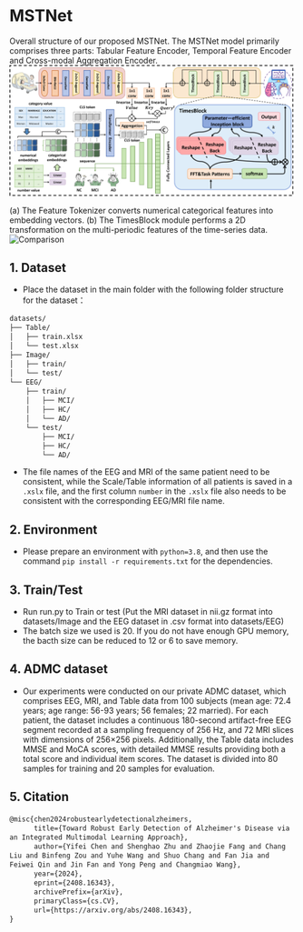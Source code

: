 # MSTNet

Overall structure of our proposed MSTNet. The MSTNet model primarily comprises three parts: Tabular Feature Encoder, Temporal Feature Encoder and Cross-modal Aggregation Encoder.
![image](img/model.png)

(a) The Feature Tokenizer converts numerical categorical features into embedding vectors. (b) The TimesBlock module performs a 2D transformation on the multi-periodic features of the time-series data.
![Comparison](img/module.png)

## 1. Dataset

- Place the dataset in the main folder with the following folder structure for the dataset：
`````
datasets/
├── Table/
│   ├── train.xlsx
│   └── test.xlsx
├── Image/
│   ├── train/
│   └── test/
└── EEG/
    ├── train/
    │   ├── MCI/
    │   ├── HC/
    │   └── AD/
    └── test/
        ├── MCI/
        ├── HC/
        └── AD/
`````
- The file names of the EEG and MRI of the same patient need to be consistent, while the Scale/Table information of all patients is saved in a `.xslx` file, and the first column `number` in the `.xslx` file also needs to be consistent with the corresponding EEG/MRI file name.

## 2. Environment

- Please prepare an environment with `python=3.8`, and then use the command `pip install -r requirements.txt` for the dependencies.

## 3. Train/Test

- Run run.py to Train or test (Put the MRI dataset in nii.gz format into datasets/Image and the EEG dataset in .csv format into datasets/EEG)
- The batch size we used is 20. If you do not have enough GPU memory, the bacth size can be reduced to 12 or 6 to save memory.

## 4. ADMC dataset

- Our experiments were conducted on our private ADMC dataset, which comprises EEG, MRI, and Table data from 100 subjects (mean age: 72.4 years; age range: 56-93 years; 56 females; 22 married). For each patient, the dataset includes a continuous 180-second artifact-free EEG segment recorded at a sampling frequency of 256 Hz, and 72 MRI slices with dimensions of 256×256 pixels. Additionally, the Table data includes MMSE and MoCA scores, with detailed MMSE results providing both a total score and individual item scores. The dataset is divided into 80 samples for training and 20 samples for evaluation.

## 5. Citation

```
@misc{chen2024robustearlydetectionalzheimers,
      title={Toward Robust Early Detection of Alzheimer's Disease via an Integrated Multimodal Learning Approach}, 
      author={Yifei Chen and Shenghao Zhu and Zhaojie Fang and Chang Liu and Binfeng Zou and Yuhe Wang and Shuo Chang and Fan Jia and Feiwei Qin and Jin Fan and Yong Peng and Changmiao Wang},
      year={2024},
      eprint={2408.16343},
      archivePrefix={arXiv},
      primaryClass={cs.CV},
      url={https://arxiv.org/abs/2408.16343}, 
}
```
